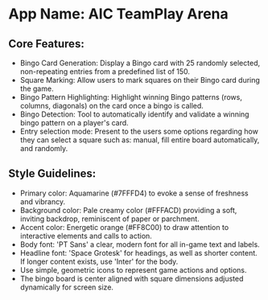 # **App Name**: AIC TeamPlay Arena

## Core Features:

- Bingo Card Generation: Display a Bingo card with 25 randomly selected, non-repeating entries from a predefined list of 150.
- Square Marking: Allow users to mark squares on their Bingo card during the game.
- Bingo Pattern Highlighting: Highlight winning Bingo patterns (rows, columns, diagonals) on the card once a bingo is called.
- Bingo Detection: Tool to automatically identify and validate a winning bingo pattern on a player's card.
- Entry selection mode: Present to the users some options regarding how they can select a square such as: manual, fill entire board automatically, and randomly.

## Style Guidelines:

- Primary color: Aquamarine (#7FFFD4) to evoke a sense of freshness and vibrancy.
- Background color: Pale creamy color (#FFFACD) providing a soft, inviting backdrop, reminiscent of paper or parchment.
- Accent color: Energetic orange (#FF8C00) to draw attention to interactive elements and calls to action.
- Body font: 'PT Sans' a clear, modern font for all in-game text and labels.
- Headline font: 'Space Grotesk' for headings, as well as shorter content. If longer content exists, use 'Inter' for the body.
- Use simple, geometric icons to represent game actions and options.
- The bingo board is center aligned with square dimensions adjusted dynamically for screen size.